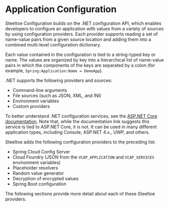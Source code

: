 # Application Configuration

Steeltoe Configuration builds on the .NET configuration API, which enables developers to configure an application with values from a variety of sources by using configuration providers. Each provider supports reading a set of name-value pairs from a given source location and adding them into a combined multi-level configuration dictionary.

Each value contained in the configuration is tied to a string-typed key or name. The values are organized by key into a hierarchical list of name-value pairs in which the components of the keys are separated by a colon (for example, `Spring:Application:Name = DemoApp`).

.NET supports the following providers and sources:

* Command-line arguments
* File sources (such as JSON, XML, and INI)
* Environment variables
* Custom providers

To better understand .NET configuration services, see the [ASP.NET Core documentation](https://learn.microsoft.com/aspnet/core/fundamentals/configuration). Note that, while the documentation link suggests this service is tied to ASP.NET Core, it is not. It can be used in many different application types, including Console, ASP.NET 4.x., UWP, and others.

Steeltoe adds the following configuration providers to the preceding list:

* Spring Cloud Config Server
* Cloud Foundry (JSON from the `VCAP_APPLICATION` and `VCAP_SERVICES` environment variables)
* Placeholder resolvers
* Random value generator
* Decryption of encrypted values
* Spring Boot configuration

The following sections provide more detail about each of these Steeltoe providers.
